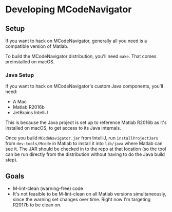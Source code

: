 Developing MCodeNavigator
============================

## Setup

If you want to hack on MCodeNavigator, generally all you need is a compatible version of Matlab.

To build the MCodeNavigator distribution, you'll need `make`. That comes preinstalled on macOS.

### Java Setup

If you want to hack on MCodeNavigator's custom Java components, you'll need:

* A Mac
* Matlab R2016b
* JetBrains IntelliJ

This is because the Java project is set up to reference Matlab R2016b as it's installed on macOS, to get access to its Java internals.

Once you build `MCodeNavigator.jar` from IntelliJ, run `installProjectJars` from `dev-tools/Mcode` in Matlab to install it into `lib/java` where Matlab can see it. The JAR should be checked in to the repo at that location (so the tool can be run directly from the distribution without having to do the Java build step).

## Goals

* M-lint-clean (warning-free) code
 * It's not feasible to be M-lint-clean on all Matlab versions simultaneously, since the warning set changes over time. Right now I'm targeting R2017b to be clean on.
